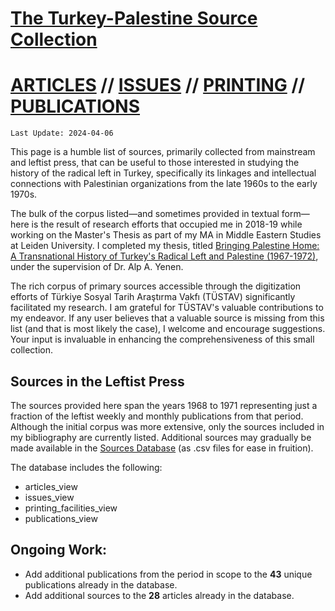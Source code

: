 # [The Turkey-Palestine Source Collection](turkey_palestine_collection.md)

# [ARTICLES](firstlevel_articles.md) // [ISSUES](firstlevel_issues.md) // [PRINTING](firstlevel_printing.md) // [PUBLICATIONS](firstlevel_publications.md)
```
Last Update: 2024-04-06
```


This page is a humble list of sources, primarily collected from mainstream and leftist press, that can be useful to those interested in studying the history of the radical left in Turkey, specifically its linkages and intellectual connections with Palestinian organizations from the late 1960s to the early 1970s.

The bulk of the corpus listed—and sometimes provided in textual form—here is the result of research efforts that occupied me in 2018-19 while working on the Master's Thesis as part of my MA in Middle Eastern Studies at Leiden University. I completed my thesis, titled <a href='https://studenttheses.universiteitleiden.nl/handle/1887/82728'>Bringing Palestine Home: A Transnational History of Turkey's Radical Left and Palestine (1967-1972)</a>, under the supervision of Dr. Alp A. Yenen.

The rich corpus of primary sources accessible through the digitization efforts of Türkiye Sosyal Tarih Araştırma Vakfı (TÜSTAV) significantly facilitated my research. I am grateful for TÜSTAV's valuable contributions to my endeavor. If any user believes that a valuable source is missing from this list (and that is most likely the case), I welcome and encourage suggestions. Your input is invaluable in enhancing the comprehensiveness of this small collection.

## Sources in the Leftist Press

The sources provided here span the years 1968 to 1971 representing just a fraction of the leftist weekly and monthly publications from that period. Although the initial corpus was more extensive, only the sources included in my bibliography are currently listed. Additional sources may gradually be made available in the <a href='https://github.com/andreacortellari/andreacortellari.github.io/tree/main/tpc/Sources%20Database'>Sources Database</a> (as .csv files for ease in fruition). 

The database includes the following:

* articles_view
* issues_view
* printing_facilities_view
* publications_view

## Ongoing Work:

* Add additional publications from the period in scope to the **43** unique publications already in the database.
* Add additional sources to the **28** articles already in the database.
